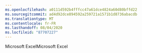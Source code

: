 ```yaml
---
ms.openlocfilehash: a0111d592b4fffcc47a61dce4824a60d80bffd22
ms.sourcegitcommit: ad4d92dce894592a259721a1571b1d8736abacdb
ms.translationtype: MT
ms.contentlocale: fr-FR
ms.lasthandoff: 08/04/2020
ms.locfileid: "87707227"
---
```

 <span data-ttu-id="e6bb4-101">Microsoft Excel</span><span class="sxs-lookup"><span data-stu-id="e6bb4-101">Microsoft Excel</span></span> 